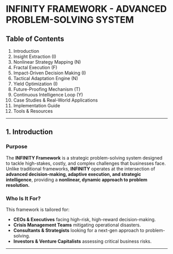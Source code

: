 # **INFINITY** **FRAMEWORK** - ADVANCED PROBLEM-SOLVING SYSTEM

## Table of Contents
1. Introduction
2. Insight Extraction (I)
3. Nonlinear Strategy Mapping (N)
4. Fractal Execution (F)
5. Impact-Driven Decision Making (I)
6. Tactical Adaptation Engine (N)
7. Yield Optimization (I)
8. Future-Proofing Mechanism (T)
9. Continuous Intelligence Loop (Y)
10. Case Studies & Real-World Applications
11. Implementation Guide
12. Tools & Resources

---

## 1. Introduction

### Purpose
The **INFINITY Framework** is a strategic problem-solving system designed to tackle high-stakes, costly, and complex challenges that businesses face. Unlike traditional frameworks, **INFINITY** operates at the intersection of **advanced decision-making, adaptive execution, and strategic intelligence**, providing a **nonlinear, dynamic approach to problem resolution.**

### Who Is It For?
This framework is tailored for:
- **CEOs & Executives** facing high-risk, high-reward decision-making.
- **Crisis Management Teams** mitigating operational disasters.
- **Consultants & Strategists** looking for a next-gen approach to problem-solving.
- **Investors & Venture Capitalists** assessing critical business risks.

---
